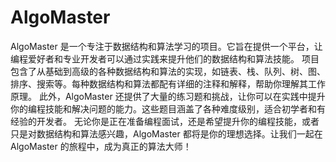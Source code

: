 # AlgoMaster
AlgoMaster 是一个专注于数据结构和算法学习的项目。它旨在提供一个平台，让编程爱好者和专业开发者可以通过实践来提升他们的数据结构和算法技能。  项目包含了从基础到高级的各种数据结构和算法的实现，如链表、栈、队列、树、图、排序、搜索等。每种数据结构和算法都配有详细的注释和解释，帮助你理解其工作原理。  此外，AlgoMaster 还提供了大量的练习题和挑战，让你可以在实践中提升你的编程技能和解决问题的能力。这些题目涵盖了各种难度级别，适合初学者和有经验的开发者。  无论你是正在准备编程面试，还是希望提升你的编程技能，或者只是对数据结构和算法感兴趣，AlgoMaster 都将是你的理想选择。让我们一起在 AlgoMaster 的旅程中，成为真正的算法大师！
